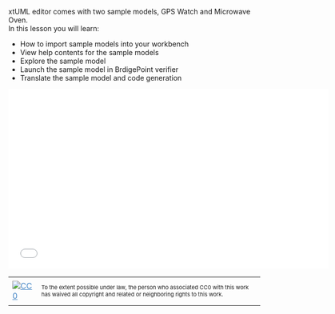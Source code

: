 xtUML editor comes with two sample models, GPS Watch and Microwave Oven.  
In this lesson you will learn:

<ul>
<li> How to import sample models into your workbench  
<li> View help contents for the sample models  
<li> Explore the sample model  
<li> Launch the sample model in BrdigePoint verifier   
<li> Translate the sample model and code generation  
</ul>

<iframe src="//www.youtube.com/embed/40xYgq8rVAg?rel=0" width="640" height="360" frameborder="0" allowfullscreen="allowfullscreen"></iframe>

<table>
<tbody>
<tr>
<td><a style="color: #4183c4;" href="http://creativecommons.org/publicdomain/zero/1.0/"><img src="https://camo.githubusercontent.com/c5160f944848828fa33126d9a697e9abe43ea98f/687474703a2f2f692e6372656174697665636f6d6d6f6e732e6f72672f702f7a65726f2f312e302f38387833312e706e67" alt="CC0" data-canonical-src="http://i.creativecommons.org/p/zero/1.0/88x31.png" /></a></td>
<td>
<p style="font-size: 11px;">To the extent possible under law, the person who associated CC0 with this work has waived all copyright and related or neighboring rights to this work.</p>
</td>
</tr>
</tbody>
</table>
